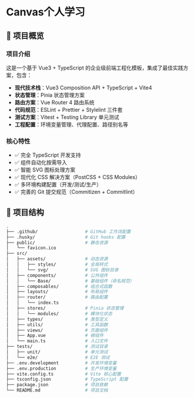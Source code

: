 # Canvas个人学习

## 🚀 项目概览

### 项目介绍
这是一个基于 Vue3 + TypeScript 的企业级前端工程化模板，集成了最佳实践方案，包含：

- **现代技术栈**：Vue3 Composition API + TypeScript + Vite4
- **状态管理**：Pinia 状态管理方案
- **路由方案**：Vue Router 4 路由系统
- **代码规范**：ESLint + Prettier + Stylelint 三件套
- **测试方案**：Vitest + Testing Library 单元测试
- **工程配置**：环境变量管理、代理配置、路径别名等

### 核心特性
- ✅ 完全 TypeScript 开发支持
- ✅ 组件自动化按需导入
- ✅ 智能 SVG 图标处理方案
- ✅ 现代化 CSS 解决方案（PostCSS + CSS Modules）
- ✅ 多环境构建配置（开发/测试/生产）
- ✅ 完善的 Git 提交规范（Commitizen + Commitlint）

## 📁 项目结构

```bash
.
├── .github/                  # GitHub 工作流配置
├── .husky/                   # Git hooks 配置
├── public/                   # 静态资源
│   └── favicon.ico
├── src/
│   ├── assets/               # 动态资源
│   │   ├── styles/           # 全局样式
│   │   └── svg/              # SVG 图标目录
│   ├── components/           # 公共组件
│   │   └── Base/             # 基础组件（命名规范）
│   ├── composables/          # 组合式函数
│   ├── layouts/              # 布局组件
│   ├── router/               # 路由配置
│   │   └── index.ts
│   ├── stores/               # Pinia 状态管理
│   │   └── modules/          # 模块化状态
│   ├── types/                # 类型定义
│   ├── utils/                # 工具函数
│   ├── views/                # 页面组件
│   ├── App.vue               # 根组件
│   └── main.ts               # 入口文件
├── tests/                    # 测试目录
│   ├── unit/                 # 单元测试
│   └── e2e/                  # E2E 测试
├── .env.development          # 开发环境变量
├── .env.production           # 生产环境变量
├── vite.config.ts            # Vite 核心配置
├── tsconfig.json             # TypeScript 配置
├── package.json              # 项目依赖
└── README.md                 # 项目文档